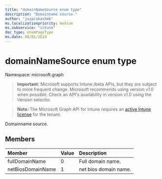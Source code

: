 ```yaml
---
title: "domainNameSource enum type"
description: "Domainname source."
author: "jaiprakashmb"
ms.localizationpriority: medium
ms.subservice: "intune"
doc_type: enumPageType
ms.date: 08/01/2024
---
```


# domainNameSource enum type

Namespace: microsoft.graph

> **Important:** Microsoft supports Intune /beta APIs, but they are subject to more frequent change. Microsoft recommends using version v1.0 when possible. Check an API's availability in version v1.0 using the Version selector.

> **Note:** The Microsoft Graph API for Intune requires an [active Intune license](https://go.microsoft.com/fwlink/?linkid=839381) for the tenant.

Domainname source.

## Members
|Member|Value|Description|
|:---|:---|:---|
|fullDomainName|0|Full domain name.|
|netBiosDomainName|1|net bios domain name.|